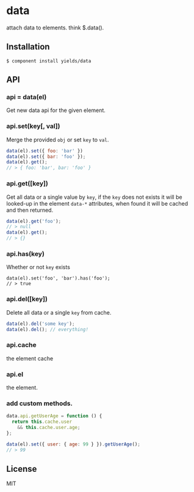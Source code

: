 
# data

  attach data to elements. think $.data().

## Installation

    $ component install yields/data

## API

### api = data(el)

Get new data api for the given element.

### api.set(key[, val])

Merge the provided `obj` or set
`key` to `val`.

```javascript
data(el).set({ foo: 'bar' })
data(el).set({ bar: 'foo' });
data(el).get();
// > { foo: 'bar', bar: 'foo' }
```

### api.get([key])

Get all data or a single value by `key`,
if the `key` does not exists it will be looked-up
in the element `data-*` attributes, when found
it will be cached and then returned.

```javascript
data(el).get('foo');
// > null
data(el).get();
// > {}
```

### api.has(key)

Whether or not `key` exists

```
data(el).set('foo', 'bar').has('foo');
// > true
```

### api.del([key])

Delete all data or a single `key` from cache.

```javascript
data(el).del('some key');
data(el).del(); // everything!
```

### api.cache

the element cache

### api.el

the element.

### add custom methods.

```javascript
data.api.getUserAge = function () {
  return this.cache.user
    && this.cache.user.age;
};

data(el).set({ user: { age: 99 } }).getUserAge();
// > 99
```


## License

  MIT
